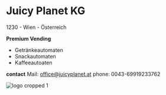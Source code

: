 # Juicy Planet KG
1230 - Wien - Österreich

**Premium Vending**
* Getränkeautomaten
* Snackautomaten
* Kaffeeautoaten

**contact**
Mail: office@juicyplanet.at
phone: 0043-69919233762

![logo cropped 1](https://user-images.githubusercontent.com/9571820/42397898-ed90d150-8167-11e8-8354-200347b14adb.jpg)
